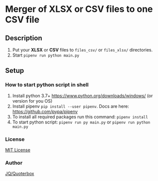 # Merger of XLSX or CSV files to one CSV file

## Description

1. Put your **XLSX** or **CSV** files to `files_csv/` or `files_xlsx/` directories.
2. Start `pipenv run python main.py`


## Setup

### How to start python script in shell

1. Install python 3.7+ https://www.python.org/downloads/windows/ (or version for you OS)
2. Install pipenv `pip install --user pipenv`. Docs are here: https://github.com/pypa/pipenv
3. To install all required packages run this command: `pipenv install`
4. To start python script: `pipenv run py main.py` or `pipenv run python main.py`

### License
[MIT License](./LICENSE.md)

### Author
[JQ/Quoterbox](https://github.com/quoterbox)
